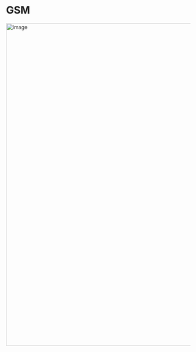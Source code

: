 
# GSM
<img width="963" height="881" alt="image" src="https://github.com/user-attachments/assets/17c9128a-947d-4ed1-8c95-a723953516a2" />
